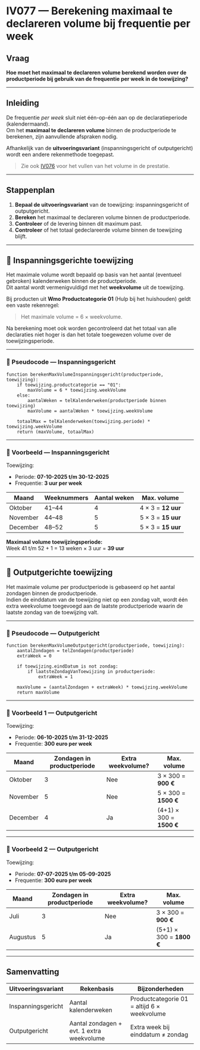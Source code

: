 # IV077 — Berekening maximaal te declareren volume bij frequentie per week

## Vraag
**Hoe moet het maximaal te declareren volume berekend worden over de productperiode bij gebruik van de frequentie per week in de toewijzing?**

---

## Inleiding
De frequentie *per week* sluit niet één-op-één aan op de declaratieperiode (kalendermaand).  
Om het **maximaal te declareren volume** binnen de productperiode te berekenen, zijn aanvullende afspraken nodig.  

Afhankelijk van de **uitvoeringsvariant** (inspanningsgericht of outputgericht) wordt een andere rekenmethode toegepast.  
> Zie ook [IV076](Invulinstructie_IV076) voor het vullen van het volume in de prestatie.

---

## Stappenplan

1. **Bepaal de uitvoeringsvariant** van de toewijzing: inspanningsgericht of outputgericht.  
2. **Bereken** het maximaal te declareren volume binnen de productperiode.  
3. **Controleer** of de levering binnen dit maximum past.  
4. **Controleer** of het totaal gedeclareerde volume binnen de toewijzing blijft.

---

## 🔹 Inspanningsgerichte toewijzing

Het maximale volume wordt bepaald op basis van het aantal (eventueel gebroken) kalenderweken binnen de productperiode.  
Dit aantal wordt vermenigvuldigd met het **weekvolume** uit de toewijzing.

Bij producten uit **Wmo Productcategorie 01** (Hulp bij het huishouden) geldt een vaste rekenregel:  
> Het maximale volume = 6 × weekvolume.

Na berekening moet ook worden gecontroleerd dat het totaal van alle declaraties niet hoger is dan het totale toegewezen volume over de toewijzingsperiode.

---

### 🔸 Pseudocode — Inspanningsgericht

```pseudo
function berekenMaxVolumeInspanningsgericht(productperiode, toewijzing):
    if toewijzing.productcategorie == "01":
        maxVolume = 6 * toewijzing.weekVolume
    else:
        aantalWeken = telKalenderweken(productperiode binnen toewijzing)
        maxVolume = aantalWeken * toewijzing.weekVolume

    totaalMax = telKalenderweken(toewijzing.periode) * toewijzing.weekVolume
    return (maxVolume, totaalMax)
```

---

### 📘 Voorbeeld — Inspanningsgericht

Toewijzing:  
- Periode: **07-10-2025 t/m 30-12-2025**  
- Frequentie: **3 uur per week**

| Maand | Weeknummers | Aantal weken | Max. volume |
|--------|--------------|---------------|--------------|
| Oktober | 41–44 | 4 | 4 × 3 = **12 uur** |
| November | 44–48 | 5 | 5 × 3 = **15 uur** |
| December | 48–52 | 5 | 5 × 3 = **15 uur** |

**Maximaal volume toewijzingsperiode:**  
Week 41 t/m 52 + 1 = 13 weken × 3 uur = **39 uur**

---

## 🔹 Outputgerichte toewijzing

Het maximale volume per productperiode is gebaseerd op het aantal zondagen binnen de productperiode.  
Indien de einddatum van de toewijzing niet op een zondag valt, wordt één extra weekvolume toegevoegd aan de laatste productperiode waarin de laatste zondag van de toewijzing valt.

---

### 🔸 Pseudocode — Outputgericht

```pseudo
function berekenMaxVolumeOutputgericht(productperiode, toewijzing):
    aantalZondagen = telZondagen(productperiode)
    extraWeek = 0

    if toewijzing.eindDatum is not zondag:
        if laatsteZondagVanToewijzing in productperiode:
            extraWeek = 1

    maxVolume = (aantalZondagen + extraWeek) * toewijzing.weekVolume
    return maxVolume
```

---

### 📘 Voorbeeld 1 — Outputgericht

Toewijzing:  
- Periode: **06-10-2025 t/m 31-12-2025**  
- Frequentie: **300 euro per week**

| Maand | Zondagen in productperiode | Extra weekvolume? | Max. volume |
|--------|------------------------------|--------------------|--------------|
| Oktober | 3 | Nee | 3 × 300 = **900 €** |
| November | 5 | Nee | 5 × 300 = **1500 €** |
| December | 4 | Ja | (4+1) × 300 = **1500 €** |

---

### 📘 Voorbeeld 2 — Outputgericht

Toewijzing:  
- Periode: **07-07-2025 t/m 05-09-2025**  
- Frequentie: **300 euro per week**

| Maand | Zondagen in productperiode | Extra weekvolume? | Max. volume |
|--------|------------------------------|--------------------|--------------|
| Juli | 3 | Nee | 3 × 300 = **900 €** |
| Augustus | 5 | Ja | (5+1) × 300 = **1800 €** |

---

## Samenvatting

| Uitvoeringsvariant | Rekenbasis | Bijzonderheden |
|--------------------|-------------|----------------|
| Inspanningsgericht | Aantal kalenderweken | Productcategorie 01 = altijd 6 × weekvolume |
| Outputgericht | Aantal zondagen + evt. 1 extra weekvolume | Extra week bij einddatum ≠ zondag |
